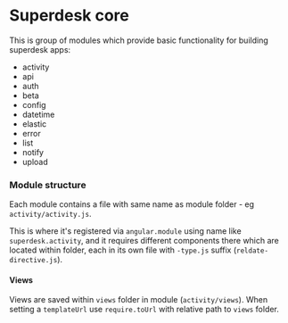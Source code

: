 # Superdesk core

This is group of modules which provide basic functionality for building superdesk apps:

- activity
- api
- auth
- beta
- config
- datetime
- elastic
- error
- list
- notify
- upload

### Module structure

Each module contains a file with same name as module folder - eg `activity/activity.js`.

This is where it's registered via `angular.module` using name like `superdesk.activity`,
and it requires different components there which are located within folder, each in its
own file with `-type.js` suffix (`reldate-directive.js`).

#### Views

Views are saved within `views` folder in module (`activity/views`). When setting a `templateUrl`
use `require.toUrl` with relative path to `views` folder.
